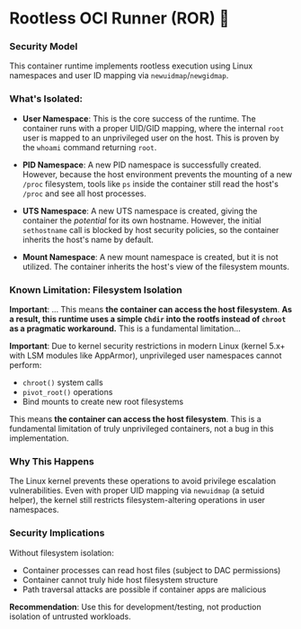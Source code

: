 # Rootless OCI Runner (ROR) 🦁 

### Security Model

This container runtime implements rootless execution using Linux namespaces and user ID mapping via `newuidmap`/`newgidmap`. 

### What's Isolated:
- **User Namespace**: This is the core success of the runtime. The container runs with a proper UID/GID mapping, where the internal `root` user is mapped to an unprivileged user on the host. This is proven by the `whoami` command returning `root`.

- **PID Namespace**: A new PID namespace is successfully created. However, because the host environment prevents the mounting of a new `/proc` filesystem, tools like `ps` inside the container still read the host's `/proc` and see all host processes.

- **UTS Namespace**: A new UTS namespace is created, giving the container the *potential* for its own hostname. However, the initial `sethostname` call is blocked by host security policies, so the container inherits the host's name by default.

- **Mount Namespace**: A new mount namespace is created, but it is not utilized. The container inherits the host's view of the filesystem mounts.


### Known Limitation: Filesystem Isolation

**Important**: ... This means **the container can access the host filesystem**. **As a result, this runtime uses a simple `Chdir` into the rootfs instead of `chroot` as a pragmatic workaround.** This is a fundamental limitation...

**Important**: Due to kernel security restrictions in modern Linux (kernel 5.x+ with LSM modules like AppArmor), unprivileged user namespaces cannot perform:
- `chroot()` system calls
- `pivot_root()` operations  
- Bind mounts to create new root filesystems

This means **the container can access the host filesystem**. This is a fundamental limitation of truly unprivileged containers, not a bug in this implementation.

### Why This Happens

The Linux kernel prevents these operations to avoid privilege escalation vulnerabilities. Even with proper UID mapping via `newuidmap` (a setuid helper), the kernel still restricts filesystem-altering operations in user namespaces.


### Security Implications

Without filesystem isolation:
- Container processes can read host files (subject to DAC permissions)
- Container cannot truly hide host filesystem structure
- Path traversal attacks are possible if container apps are malicious

**Recommendation**: Use this for development/testing, not production isolation of untrusted workloads.
